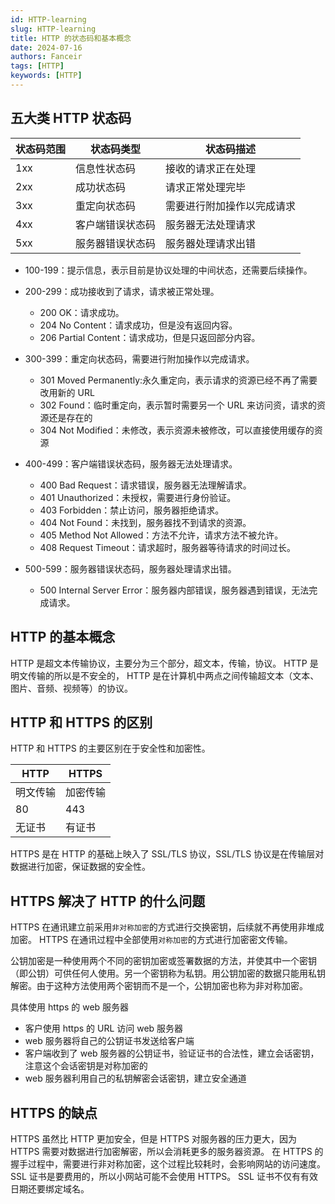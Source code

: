 ```yaml
---
id: HTTP-learning
slug: HTTP-learning
title: HTTP 的状态码和基本概念
date: 2024-07-16
authors: Fanceir
tags: [HTTP]
keywords: [HTTP]
---
```


## 五大类 HTTP 状态码

| 状态码范围 | 状态码类型       | 状态码描述                 |
| ---------- | ---------------- | -------------------------- |
| 1xx        | 信息性状态码     | 接收的请求正在处理         |
| 2xx        | 成功状态码       | 请求正常处理完毕           |
| 3xx        | 重定向状态码     | 需要进行附加操作以完成请求 |
| 4xx        | 客户端错误状态码 | 服务器无法处理请求         |
| 5xx        | 服务器错误状态码 | 服务器处理请求出错         |

- 100-199：提示信息，表示目前是协议处理的中间状态，还需要后续操作。

- 200-299：成功接收到了请求，请求被正常处理。

  - 200 OK：请求成功。
  - 204 No Content：请求成功，但是没有返回内容。
  - 206 Partial Content：请求成功，但是只返回部分内容。

- 300-399：重定向状态码，需要进行附加操作以完成请求。
  - 301 Moved Permanently:永久重定向，表示请求的资源已经不再了需要改用新的 URL
  - 302 Found：临时重定向，表示暂时需要另一个 URL 来访问资，请求的资源还是存在的
  - 304 Not Modified：未修改，表示资源未被修改，可以直接使用缓存的资源
- 400-499：客户端错误状态码，服务器无法处理请求。
  - 400 Bad Request：请求错误，服务器无法理解请求。
  - 401 Unauthorized：未授权，需要进行身份验证。
  - 403 Forbidden：禁止访问，服务器拒绝请求。
  - 404 Not Found：未找到，服务器找不到请求的资源。
  - 405 Method Not Allowed：方法不允许，请求方法不被允许。
  - 408 Request Timeout：请求超时，服务器等待请求的时间过长。
- 500-599：服务器错误状态码，服务器处理请求出错。
  - 500 Internal Server Error：服务器内部错误，服务器遇到错误，无法完成请求。

## HTTP 的基本概念

HTTP 是超文本传输协议，主要分为三个部分，超文本，传输，协议。
HTTP 是明文传输的所以是不安全的，
HTTP 是在计算机中两点之间传输超文本（文本、图片、音频、视频等）的协议。

## HTTP 和 HTTPS 的区别

HTTP 和 HTTPS 的主要区别在于安全性和加密性。

| HTTP     | HTTPS    |
| -------- | -------- |
| 明文传输 | 加密传输 |
| 80       | 443      |
| 无证书   | 有证书   |

HTTPS 是在 HTTP 的基础上映入了 SSL/TLS 协议，SSL/TLS 协议是在传输层对数据进行加密，保证数据的安全性。

## HTTPS 解决了 HTTP 的什么问题

HTTPS 在通讯建立前采用`非对称加密`的方式进行交换密钥，后续就不再使用非堆成加密。
HTTPS 在通讯过程中全部使用`对称加密`的方式进行加密密文传输。

公钥加密是一种使用两个不同的密钥加密或签署数据的方法，并使其中一个密钥（即公钥）可供任何人使用。另一个密钥称为私钥。用公钥加密的数据只能用私钥解密。由于这种方法使用两个密钥而不是一个，公钥加密也称为非对称加密。

具体使用 https 的 web 服务器

- 客户使用 https 的 URL 访问 web 服务器
- web 服务器将自己的公钥证书发送给客户端
- 客户端收到了 web 服务器的公钥证书，验证证书的合法性，建立会话密钥，注意这个会话密钥是对称加密的
- web 服务器利用自己的私钥解密会话密钥，建立安全通道

## HTTPS 的缺点

HTTPS 虽然比 HTTP 更加安全，但是 HTTPS 对服务器的压力更大，因为 HTTPS 需要对数据进行加密解密，所以会消耗更多的服务器资源。
在 HTTPS 的握手过程中，需要进行非对称加密，这个过程比较耗时，会影响网站的访问速度。
SSL 证书是要费用的，所以小网站可能不会使用 HTTPS。
SSL 证书不仅有有效日期还要绑定域名。
